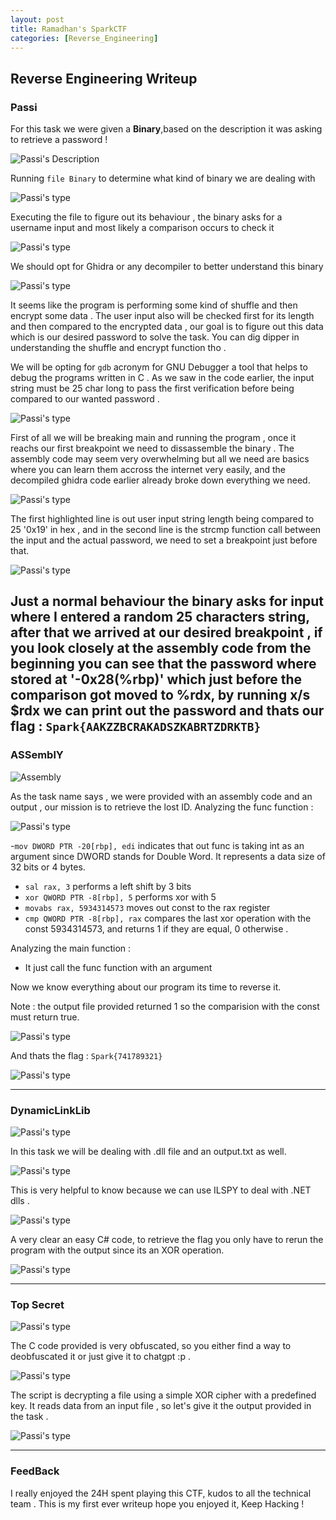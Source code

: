 ```yaml
---
layout: post
title: Ramadhan's SparkCTF
categories: [Reverse_Engineering]
---
```


## Reverse Engineering Writeup
### **Passi**

For this task we were given a **Binary**,based on the description it was asking to retrieve a password ! 

![Passi's Description](/assets/Images/Passi1.png)

Running `file Binary` to determine what kind of binary we are dealing with 

![Passi's type](/assets/Images/Passi2.png)

Executing the file to figure out its behaviour , the binary asks for a username input and most likely a comparison occurs to check it 

![Passi's type](/assets/Images/Passi4.png)

We should opt for Ghidra or any decompiler to better understand this binary 

![Passi's type](/assets/Images/Passi3.png)

It seems like the program is performing some kind of shuffle and then encrypt some data . The user input also will be checked first for its length and then compared to the encrypted data , our goal is to figure out this data which is our desired password to solve the task.
You can dig dipper in understanding the shuffle and encrypt function tho .

We will be opting for `gdb` acronym for GNU Debugger a tool that helps to debug the programs written in C .
As we saw in the code earlier, the input string must be 25 char long to pass the first verification before being compared to our wanted password .

![Passi's type](/assets/Images/Passi5.png)

First of all we will be breaking main and running the program , once it reachs our first breakpoint we need to dissassemble the binary .
The assembly code may seem very overwhelming but all we need are basics where you can learn them accross the internet very easily, and the decompiled ghidra code earlier already broke down everything we need.

![Passi's type](/assets/Images/Passi6.png)

The first highlighted line is out user input string length being compared to 25 '0x19' in hex , and in the second line is the strcmp function call between the input and the actual password, we need to set a breakpoint just before that.

![Passi's type](/assets/Images/Passi7.png)

Just a normal behaviour the binary asks for input where I entered a random 25 characters string, after that we arrived at our desired breakpoint , if you look closely at the assembly code from the beginning you can see that the password where stored at '-0x28(%rbp)' which just before the comparison got moved to %rdx, by running x/s $rdx we can print out the password and thats our flag : `Spark{AAKZZBCRAKADSZKABRTZDRKTB}`
---

### **ASSemblY**

![Assembly](/assets/Images/Ass0.png)

As the task name says , we were provided with an assembly code and an output , our mission is to retrieve the lost ID.
Analyzing the func function :

![Passi's type](/assets/Images/Ass1.png)


-`mov DWORD PTR -20[rbp], edi` indicates that out func is taking int as an argument since DWORD stands for Double Word. It represents a data size of 32 bits or 4 bytes.
- `sal rax, 3` performs a left shift by 3 bits
- `xor QWORD PTR -8[rbp], 5` performs xor with 5
- `movabs rax, 5934314573` moves out const to the rax register
- `cmp QWORD PTR -8[rbp], rax` compares the last xor operation with the const 5934314573, and returns 1 if they are equal, 0 otherwise .

Analyzing the main function :

- It just call the func function with an argument

Now we know everything about our program its time to reverse it.

Note : the output file provided returned 1 so the comparision with the const must return true.

![Passi's type](/assets/Images/Ass3.png)


And thats the flag : `Spark{741789321}`

![Passi's type](/assets/Images/Ass4.png)

---

### **DynamicLinkLib**

![Passi's type](/assets/Images/dll1.png)

In this task we will be dealing with .dll file and an output.txt as well.

![Passi's type](/assets/Images/dll2.png)

This is very helpful to know because we can use ILSPY to deal with .NET dlls .

![Passi's type](/assets/Images/dll3.png)

A very clear an easy C# code, to retrieve the flag you only have to rerun the program with the output since its an XOR operation.


![Passi's type](/assets/Images/dll4.png)

---

### **Top Secret**

![Passi's type](/assets/Images/secret1.png)

The C code provided is very obfuscated, so you either find a way to deobfuscated it or just give it to chatgpt :p .
 
 ![Passi's type](/assets/Images/secret2.png)

 The script is decrypting a file using a simple XOR cipher with a predefined key. It reads data from an input file , so let's give it the output provided in the task .

 ![Passi's type](/assets/Images/secret3.png)

---

### **FeedBack**

 I really enjoyed the 24H spent playing this CTF, kudos to all the technical team .
 This is my first ever writeup hope you enjoyed it, Keep Hacking !